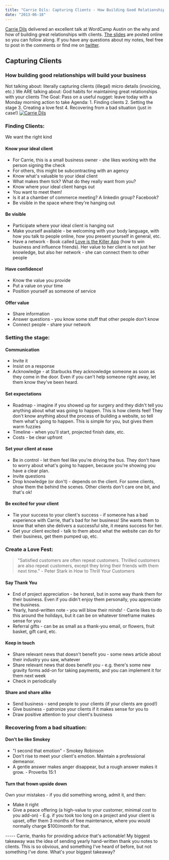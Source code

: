 ```yaml
---
title: "Carrie Dils: Capturing Clients - How Building Good Relationships can Build Your Business"
date: "2013-06-18"
---
```


[Carrie Dils](http://www.carriedils.com/ "Carrie Dils") delivered an excellent talk at WordCamp Austin on the why and how of building great relationships with clients. [The slides](http://speakerdeck.com/cdils/capturing-clients-how-building-good-relationships-can-build-your-business "Carrie's slides") are posted online so you can follow along. If you have any questions about my notes, feel free to post in the comments or find me on [twitter](http://twitter.com/tnorthcutt "@tnorthcutt").

## Capturing Clients

### How building good relationships will build your business

Not talking about: literally capturing clients (illegal) micro details (invoicing, etc.) We ARE talking about: God habits for maintaining great relationships with your clients The Goal: Pass on a useful nugget: leave today with a Monday morning action to take Agenda: 1. Finding clients 2. Setting the stage 3. Creating a love fest 4. Recovering from a bad situation (just in case!) [![Carrie Dils](images/photo-300x235.jpg)](http://travisnorthcutt.com/wp-content/uploads/2013/06/photo.jpg)

### Finding Clients:

We want the right kind

#### Know your ideal client

- For Carrie, this is a small business owner - she likes working with the person signing the check
- For others, this might be subcontracting with an agency
- Know what's valuable to your ideal client
- What makes them tick? What do they really want from you?
- Know where your ideal client hangs out
- You want to meet them!
- Is it at a chamber of commerce meeting? A linkedin group? Facebook?
- Be visible in the space where they're hanging out

#### Be visible

- Participate where your ideal client is hanging out
- Make yourself available - be welcoming with your body language, with how you talk to people online, how you present yourself in general, etc.
- Have a network - Book called [Love is the Killer App](http://www.amazon.com/Love-Is-Killer-App-Influence/dp/1400046831?tag=t601000000-20 "Love is the Killer App") (how to win business and influence friends). Her value to her client is not just her knowledge, but also her network - she can connect them to other people

#### Have confidence!

- Know the value you provide
- Put a value on your time
- Position yourself as someone of service

#### Offer value

- Share information
- Answer questions - you know some stuff that other people don't know
- Connect people - share your network

### Setting the stage:

#### Communication

- Invite it
- Insist on a response
- Acknowledge - at Starbucks they acknowledge someone as soon as they come in the door. Even if you can't help someone right away, let them know they've been heard.

#### Set expectations

- Roadmap - imagine if you showed up for surgery and they didn't tell you anything about what was going to happen. This is how clients feel! They don't know anything about the process of building a website, so tell them what's going to happen. This is simple for you, but gives them warm fuzzies
- Timeline - when you'll start, projected finish date, etc.
- Costs - be clear upfront

#### Set your client at ease

- Be in control - let them feel like you're driving the bus. They don't have to worry about what's going to happen, because you're showing you have a clear plan.
- Invite questions
- Drop knowledge (or don't) - depends on the client. For some clients, show them the behind the scenes. Other clients don't care one bit, and that's ok!

#### Be excited for your client

- Tie your success to your client's success - if someone has a bad experience with Carrie, that's bad for her business! She wants them to know that when she delivers a successful site, it means success for her.
- Get your client excited - talk to them about what the website can do for their business, get them pumped up, etc.

### Create a Love Fest:

> "Satisfied customers are often repeat customers. Thrilled customers are also repeat customers, except they bring their friends with them next time." - Peter Stark in How to Thrill Your Customers

#### Say Thank You

- End of project appreciation - be honest, but in some way thank them for their business. Even if you didn't enjoy them personally, you appreciate the business.
- Yearly, hand-written note - you will blow their minds! - Carrie likes to do this around the holidays, but it can be on whatever timeframe makes sense for you
- Referral gifts - can be as small as a thank-you email, or flowers, fruit basket, gift card, etc.

#### Keep in touch

- Share relevant news that doesn't benefit you - some news article about their industry you saw, whatever
- Share relevant news that does benefit you - e.g. there's some new gravity forms add-on for taking payments, and you can implement it for them next week
- Check in periodically

#### Share and share alike

- Send business - send people to your clients (if your clients are good!)
- Give business - patronize your clients if it makes sense for you to
- Draw positive attention to your client's business

### Recovering from a bad situation:

#### Don't be like Smokey

- "I second that emotion" - Smokey Robinson
- Don't rise to meet your client's emotion. Maintain a professional demeanor.
- A gentle answer makes anger disappear, but a rough answer makes it grow. - Proverbs 15:1

#### Turn that frown upside down

Own your mistakes - if you did something wrong, admit it, and then:

- Make it right
- Give a peace offering (a high-value to your customer, minimal cost to you add-on) - E.g. if you took too long on a project and your client is upset, offer them 3 months of free maintenance, where you would normally charge $100/month for that.

\----- Carrie, thanks for providing advice that's actionable! My biggest takeaway was the idea of sending yearly hand-written thank you notes to clients. This is so obvious, and something I've heard of before, but not something I've done. What's your biggest takeaway?
